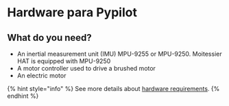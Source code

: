 # Hardware para Pypilot

## What do you need?

* An inertial measurement unit \(IMU\) MPU-9255 or MPU-9250. Moitessier HAT is equipped with MPU-9250
* A motor controller used to drive a brushed motor
* An electric motor

{% hint style="info" %}
See more details about [hardware requirements](https://github.com/pypilot/pypilot/wiki/Hardware).
{% endhint %}



